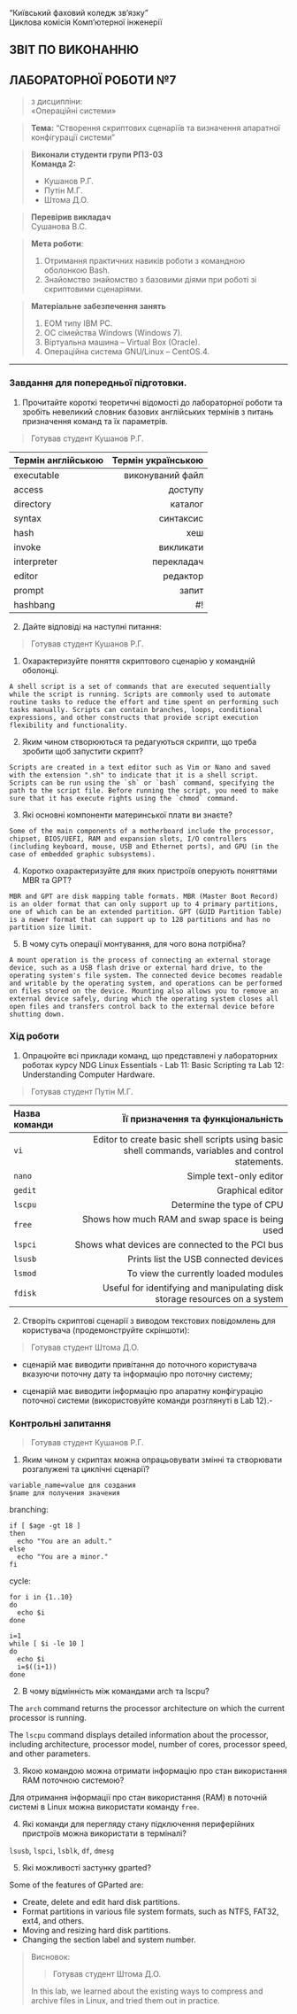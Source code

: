 “Київський фаховий коледж зв’язку”  
Циклова комісія Комп’ютерної інженерії

## ЗВІТ ПО ВИКОНАННЮ
## ЛАБОРАТОРНОЇ РОБОТИ №7
>з дисципліни:  
>«Операційні системи»

>**Тема:** 
>“Створення скриптових сценаріїв та визначення апаратної конфігурації системи”

>**Виконали студенти групи РПЗ-03**  
>**Команда 2:**
>- Кушанов Р.Г.
>- Путін М.Г.
>- Штома Д.О.

>**Перевірив викладач**  
>Сушанова В.С.

>**Мета роботи**:
>1. Отримання практичних навиків роботи з командною оболонкою Bash.
>2. Знайомство знайомство з базовими діями при роботі зі скриптовими сценаріями.

>**Матеріальне забезпечення занять**
>1. ЕОМ типу IBM PC.
>2. ОС сімейства Windows (Windows 7).
>3. Віртуальна машина – Virtual Box (Oracle).
>4. Операційна система GNU/Linux – CentOS.4. 


***

### Завдання для попередньої підготовки.
1. Прочитайте короткі теоретичні відомості до лабораторної роботи та зробіть невеликий словник базових англійських термінів з питань призначення команд та їх параметрів.
 
>Готував студент Кушанов Р.Г.

| Термін англійською | Термін українською |
|:-------------------|-------------------:|
|executable          |    виконуваний файл|
|access              |             доступу|
|directory           |             каталог|
|syntax              |           синтаксис|
|hash                |                 хеш|
|invoke              |           викликати|
|interpreter         |          перекладач|
|editor              |            редактор|
|prompt              |               запит|
|hashbang            |                  #!|

2. Дайте відповіді на наступні питання: 

>Готував студент Кушанов Р.Г.

  1. Охарактеризуйте поняття скриптового сценарію у командній оболонці.
  
    A shell script is a set of commands that are executed sequentially while the script is running. Scripts are commonly used to automate routine tasks to reduce the effort and time spent on performing such tasks manually. Scripts can contain branches, loops, conditional expressions, and other constructs that provide script execution flexibility and functionality.
  
  2. Яким чином створюються та редагуються скрипти, що треба зробити щоб запустити скрипт?
  
    Scripts are created in a text editor such as Vim or Nano and saved with the extension ".sh" to indicate that it is a shell script. Scripts can be run using the `sh` or `bash` command, specifying the path to the script file. Before running the script, you need to make sure that it has execute rights using the `chmod` command.
  
  3. Які основні компоненти материнської плати ви знаєте?
  
    Some of the main components of a motherboard include the processor, chipset, BIOS/UEFI, RAM and expansion slots, I/O controllers (including keyboard, mouse, USB and Ethernet ports), and GPU (in the case of embedded graphic subsystems).
  
  4. Коротко охарактеризуйте для яких пристроїв оперують поняттями MBR та GPT?
  
    MBR and GPT are disk mapping table formats. MBR (Master Boot Record) is an older format that can only support up to 4 primary partitions, one of which can be an extended partition. GPT (GUID Partition Table) is a newer format that can support up to 128 partitions and has no partition size limit.
  
  5. В чому суть операції монтування, для чого вона потрібна?
  
    A mount operation is the process of connecting an external storage device, such as a USB flash drive or external hard drive, to the operating system's file system. The connected device becomes readable and writable by the operating system, and operations can be performed on files stored on the device. Mounting also allows you to remove an external device safely, during which the operating system closes all open files and transfers control back to the external device before shutting down.

### Хід роботи

1. Опрацюйте всі приклади команд, що представлені у лабораторних роботах курсу NDG Linux Essentials -
Lab 11: Basic Scripting та Lab 12: Understanding Computer Hardware.

>Готував студент Путін М.Г.

|  Назва команди  |  Її призначення та функціональність  |
|:----------------|-------------------------------------:|
|`vi`| Editor to create basic shell scripts using basic shell commands, variables and control statements. |
|`nano`| Simple text-only editor |
|`gedit`| Graphical editor |
|`lscpu`| Determine the type of CPU |
|`free`| Shows how much RAM and swap space is being used |
|`lspci`| Shows what devices are connected to the PCI bus |
|`lsusb`| Prints list the USB connected devices |
|`lsmod`| To view the currently loaded modules |
|`fdisk`| Useful for identifying and manipulating disk storage resources on a system |

2. Створіть скриптові сценарії з виводом текстових повідомлень для користувача (продемонструйте
скріншоти):

>Готував студент Штома Д.О.

- сценарій має виводити привітання до поточного користувача вказуючи поточну дату та інформацію
про поточну систему;

- сценарій має виводити інформацію про апаратну конфігурацію поточної системи (використовуйте
команди розглянуті в Lab 12).- 


### Контрольні запитання

>Готував студент Кушанов Р.Г.

1. Яким чином у скриптах можна опрацьовувати змінні та створювати розгалужені та циклічні сценарії?
 
  ```
  variable_name=value для создания
  $name для получения значения
  ```
  
  branching:
  ```
  if [ $age -gt 18 ]
  then
    echo "You are an adult."
  else
    echo "You are a minor."
  fi
  ```
  cycle:
  ```
  for i in {1..10}
  do
    echo $i
  done

  i=1
  while [ $i -le 10 ]
  do
    echo $i
    i=$((i+1))
  done
  ```
  
2. В чому відмінність між командами arch та lscpu?

  The `arch` command returns the processor architecture on which the current processor is running.
  
  The `lscpu` command displays detailed information about the processor, including architecture, processor model, number of cores, processor speed, and other parameters.

3. Якою командою можна отримати інформацію про стан використання RAM поточною системою?

  Для отримання інформації про стан використання (RAM) в поточній системі в Linux можна використати команду `free`.

4. Які команди для перегляду стану підключення периферійних пристроїв можна використати в
терміналі?

  `lsusb`, `lspci`, `lsblk`, `df`, `dmesg`

5. Які можливості застунку gparted?

  Some of the features of GParted are:
  
   - Create, delete and edit hard disk partitions.
   - Format partitions in various file system formats, such as NTFS, FAT32, ext4, and others.
   - Moving and resizing hard disk partitions.
   - Changing the section label and system number.

>Висновок:
>>Готував студент Штома Д.О.
>
>In this lab, we learned about the existing ways to compress and archive files in Linux, and tried them out in practice.

